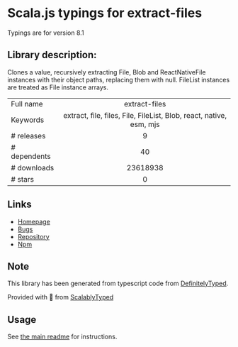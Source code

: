 
# Scala.js typings for extract-files

Typings are for version 8.1

## Library description:
Clones a value, recursively extracting File, Blob and ReactNativeFile instances with their object paths, replacing them with null. FileList instances are treated as File instance arrays.

|                    |                 |
| ------------------ | :-------------: |
| Full name          | extract-files |
| Keywords           | extract, file, files, File, FileList, Blob, react, native, esm, mjs |
| # releases         | 9 |
| # dependents       | 40 |
| # downloads        | 23618938 |
| # stars            | 0 |

## Links
- [Homepage](https://github.com/jaydenseric/extract-files#readme)
- [Bugs](https://github.com/jaydenseric/extract-files/issues)
- [Repository](https://github.com/jaydenseric/extract-files)
- [Npm](https://www.npmjs.com/package/extract-files)
    


## Note
This library has been generated from typescript code from [DefinitelyTyped](https://definitelytyped.org).

Provided with :purple_heart: from [ScalablyTyped](https://github.com/oyvindberg/ScalablyTyped)

## Usage
See [the main readme](../../readme.md) for instructions.


